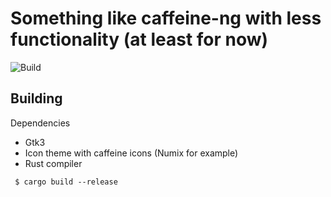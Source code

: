 # Something like caffeine-ng with less functionality (at least for now)
![Build](https://github.com/Gonzih/screensaver-off.rs/workflows/CI/badge.svg)

## Building

Dependencies

* Gtk3
* Icon theme with caffeine icons (Numix for example)
* Rust compiler

```
 $ cargo build --release
 ```

